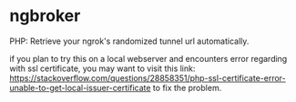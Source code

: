# ngbroker
PHP: Retrieve your ngrok's randomized tunnel url automatically.

if you plan to try this on a local webserver and encounters error regarding with ssl certificate, you may want to visit this link:
https://stackoverflow.com/questions/28858351/php-ssl-certificate-error-unable-to-get-local-issuer-certificate
to fix the problem.
